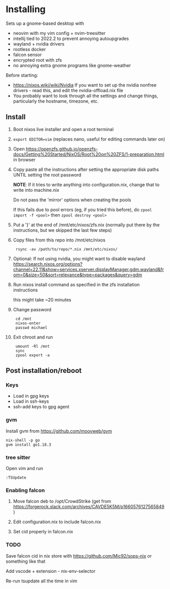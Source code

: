 # Installing

Sets up a gnome-based desktop with
- neovim with my vim config + nvim-treesitter
- intellij tied to 2022.2 to prevent annoying autoupgrades
- wayland + nvidia drivers
- rootless docker
- falcon sensor
- encrypted root with zfs
- no annoying extra gnome programs like gnome-weather

Before starting:

- https://nixos.wiki/wiki/Nvidia If you want to set up the nvidia nonfree drivers - read this, and edit the nvidia-offload.nix file
- You probably want to look through all the settings and change things, particularly the hostname, timezone, etc.

## Install

1. Boot nixos live installer and open a root terminal

1. `export EDITOR=vim` (replaces nano, useful for editing commands later on)

1. Open https://openzfs.github.io/openzfs-docs/Getting%20Started/NixOS/Root%20on%20ZFS/1-preparation.html in browser

1. Copy paste all the instructions after setting the appropriate disk paths UNTIL setting the root password

   **NOTE**: If it tries to write anything into configuration.nix, change that to write into machine.nix

   Do not pass the 'mirror' options when creating the pools

   If this fails due to pool errors (eg, if you tried this before), do `zpool import -f <pool>` then `zpool destroy <pool>`

1. Put a '}' at the end of /mnt/etc/nixos/zfs.nix (normally put there by the instructions, but we skipped the last few steps)

1. Copy files from this repo into /mnt/etc/nixos

        rsync -av /path/to/repo/*.nix /mnt/etc/nixos/

1. Optional: If not using nvidia, you might want to disable wayland https://search.nixos.org/options?channel=22.11&show=services.xserver.displayManager.gdm.wayland&from=0&size=50&sort=relevance&type=packages&query=gdm

1. Run nixos install command as specified in the zfs installation instructions

   this might take ~20 minutes

1. Change password

        cd /mnt
        nixos-enter
        passwd michael

1. Exit chroot and run

        umount -Rl /mnt
        sync
        zpool export -a

## Post installation/reboot

### Keys

- Load in gpg keys 
- Load in ssh-keys
- ssh-add keys to gpg agent

### gvm

Install gvm from https://github.com/moovweb/gvm

```
nix-shell -p go
gvm install go1.18.3
```

### tree sitter

Open vim and run

```
:TSUpdate
```

### Enabling falcon

1. Move falcon deb to /opt/CrowdStrike (get from https://forgerock.slack.com/archives/CAVDE5K5M/p1660576127565849)

1. Edit configuration.nix to include falcon.nix

1. Set cid properly in falcon.nix

### TODO

Save falcon cid in nix store with https://github.com/Mic92/sops-nix or something like that

Add vscode + extension - nix-env-selector

Re-run tsupdate all the time in vim
